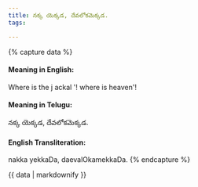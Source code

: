 ```yaml
---
title: నక్క యెక్కడ, దేవలోకమెక్కడ.
tags:

---
```


{% capture data %}
#### Meaning in English:
Where is the j ackal '! where is heaven'!

#### Meaning in Telugu:
నక్క యెక్కడ, దేవలోకమెక్కడ.

#### English Transliteration:
nakka yekkaDa, daevalOkamekkaDa.
{% endcapture %}

{{ data | markdownify }}

